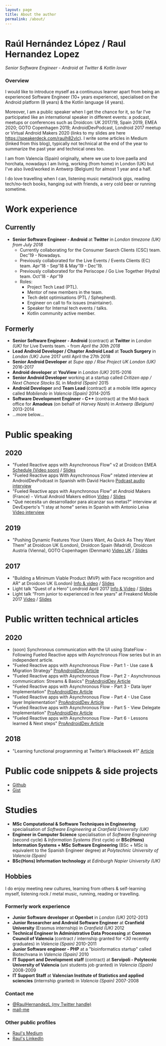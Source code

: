 ```yaml
---
layout: page
title: About the author
permalink: /about/
---
```


# Raúl Hernández López / Raul Hernandez Lopez
*Senior Software Engineer - Android at Twitter & Kotlin lover*

### Overview
I would like to introduce myself as a continuous learner apart from being an experienced Software Engineer (10+ years experience), specialised on the Android platform (8 years) & the Kotlin language (4 years).

Moreover, I am a public speaker when I get the chance for it, so far I've participated like an international speaker in different events: a podcast, meetups or conferences such as Droidcon: UK 2017/19, Spain 2019, EMEA 2020; GOTO Copenhagen 2019; AndroidDevPodcast, Londroid 2017 meetup or Virtual Android Makers 2020 (links to my slides are here https://speakerdeck.com/raulh82vlc). I write some articles in Medium (linked from this blog), typically not technical at the end of the year to summarize the past year and technical ones too.

I am from Valencia (Spain) originally, where we use to love paella and horchata, nowadays I am living, working (from home) in London (UK) but I've also lived/worked in Antwerp (Belgium) for almost 1 year and a half.

I do love travelling when I can, listening music metal/rock gigs, reading tech/no-tech books, hanging out with friends, a very cold beer or running sometime.

# Work experience

## Currently
- **Senior Software Engineer - Android** at **Twitter** in *London timezone (UK) from July 2018*
  - Currently collaborating for the Consumer Search Clients (CSC) team. Dec'19 - Nowadays.
  - Previously collaborated for the Live Events / Events Clients (EC) team. Apr'18 - Sep'18 & May'19 - Dec'19.
  - Previously collaborated for the Periscope / Go Live Together (Hydra) team. Oct'18 - Apr'19
  -	Roles:
	 - Project Tech Lead (PTL).
	 - Mentor of new members in the team.
	 - Tech debt optimisations (PTL / Sphepherd).
	 - Engineer on call to fix issues (maintainer).
	 - Speaker for Internal tech events / talks.
	 - Kotlin community active member.

## Formerly
- **Senior Software Engineer - Android** (contract) at **Twitter** in *London (UK)* for Live Events team. - from *April the 30th 2018*
- **Lead Android Developer / Chapter Android Lead** at **Touch Surgery** in *London (UK)* June 2017 until April the 27th 2018
- **Senior Android Developer** at *Supe app / Rise Project UK* *London (UK)* 2016-2017
- **Android developer** at **YouView** in *London (UK)* 2015-2016
- **Senior Android Developer** working at a startup called *Critizen app / Next Chance Stocks SL* in *Madrid (Spain)* 2015
- **Android Developer** and **Team Lead** (contract) at a mobile little agency called *Mobilendo* in *Valencia (Spain)* 2014-2015
- **Software Development Engineer - C++** (contract) at the Mid-back office for **Amadeus** (on behalf of *Harvey Nash*) in *Antwerp (Belgium)* 2013-2014
- ...more below...

# Public speaking

## 2020
- "Fueled Reactive apps with Asynchronous Flow" v2 at Droidcon EMEA [Schedule (Video soon)](https://www.online.droidcon.com/emea-speaker/raul-hernandez-lopez) / [Slides](https://speakerdeck.com/raulh82vlc/fueled-reactive-apps-with-asynchronous-flow-v2)
- "Fueled Reactive apps With Asynchronous Flow" related interview at AndroidDevPodcast in Spanish with David Hackro [Podcast audio interview](https://androiddevpodcast.com/podcast/fueled-reactive-apps-with-asynchronous-flow/)
- "Fueled Reactive apps with Asynchronous Flow" at Android Makers (France) - Virtual Android Makers edition [Video](https://youtu.be/A5CaEOOQy3M) / [Slides](https://speakerdeck.com/raulh82vlc/fueled-reactive-apps-with-asynchronous-flow)
- "Qué necesita un desarrollador para alcanzar sus metas?" interview at DevExperto's "I stay at home" series in Spanish with Antonio Leiva [Video interview](https://youtu.be/igKXuX4h3HE)

## 2019 
- "Pushing Dynamic Features Your Users Want, As Quick As They Want Them" at Droidcon UK (London), Droidcon Spain (Madrid), Droidcon Austria (Vienna), GOTO Copenhagen (Denmark) [Video UK](https://www.droidcon.com/media-detail?video=392830637) / [Slides](https://speakerdeck.com/raulh82vlc/pushing-dynamic-features-your-users-want-as-quick-as-they-want-them)

## 2017
- "Building a Minimum Viable Product (MVP) with Face recognition and AR" at Droidcon UK (London) [Info & video](https://skillsmatter.com/skillscasts/10786-building-a-minimum-viable-product-mvp-with-face-recognition-and-ar-in-android) / [Slides](https://speakerdeck.com/raulh82vlc/building-a-minimum-viable-product-mvp-with-face-recognition-and-ar-in-android-at-droidcon-london-2017)
- Light talk “Quest of a Hero” Londroid April 2017 [Info & Video](https://skillsmatter.com/skillscasts/10128-quest-of-a-hero) / [Slides](https://speakerdeck.com/raulh82vlc/quest-of-a-hero-at-londroid-april-2017)
- Light talk “From junior to experienced in few years” at Freakend Mobile 2017 [Video](https://www.youtube.com/watch?v=cX-1ICue0N4&feature=youtu.be) / [Slides](https://speakerdeck.com/raulh82vlc/from-junior-to-experienced-in-few-years-quest-of-a-hero)

# Public written technical articles

## 2020
- (soon) Synchronous communication with the UI using StateFlow - Following Fueled Reactive apps with Asynchronous Flow series but in an independent article.
- "Fueled Reactive apps with Asynchronous Flow - Part 1 - Use case & Migration Strategy" [ProAndroidDev Article](https://proandroiddev.com/fueled-reactive-apps-with-asynchronous-flow-part-1-use-case-migration-strategy-68840be77cf0)
- "Fueled Reactive apps with Asynchronous Flow - Part 2 - Asynchronous communication: Streams & Basics" [ProAndroidDev Article](https://proandroiddev.com/fueled-reactive-apps-with-asynchronous-flow-part-2-asynchronous-communication-streams-ed5b98f1fff8)
- "Fueled Reactive apps with Asynchronous Flow - Part 3 - Data layer Implementation" [ProAndroidDev Article](https://proandroiddev.com/fueled-reactive-apps-with-asynchronous-flow-part-3-data-layer-implementation-f6754d3f880)
- "Fueled Reactive apps with Asynchronous Flow - Part 4 - Use Case layer Implementation" [ProAndroidDev Article](https://proandroiddev.com/fueled-reactive-apps-with-asynchronous-flow-part-4-use-case-layer-implementation-98737af8130a)
- "Fueled Reactive apps with Asynchronous Flow - Part 5 - View Delegate Implementation" [ProAndroidDev Article](https://proandroiddev.com/fueled-reactive-apps-with-asynchronous-flow-part-5-view-delegate-implementation-61a47a727e95)
- "Fueled Reactive apps with Asynchronous Flow - Part 6 - Lessons learned & Next steps" [ProAndroidDev Article](https://proandroiddev.com/fueled-reactive-apps-with-asynchronous-flow-part-6-lessons-learned-next-steps-59d853dc4b97)

## 2018
- "Learning functional programming at Twitter’s #Hackweek #1" [Article](https://medium.com/@raul.h82/learning-functional-programming-at-twitters-hackweek-1-10612f74ffe2)

# Public code snippets & side projects
- [Github](https://github.com/raulh82vlc)
- [Gist](https://gist.github.com/raulh82vlc)

# Studies
- **MSc Computational & Software Techniques in Engineering** specialisation of *Software Engineering* at *Cranfield University (UK)*
- **Engineer in Computer Science** specialisation of *Software Engineering* (second cycle) & *Information Systems* (first cycle) or **BSc(Hons) Information Systems + MSc Software Engineering** (BSc + MSc is equivalent to the Spanish Engineer degree) at *Polytechnic University of Valencia (Spain)*
- **BSc(Hons) Information technology** at *Edinburgh Napier University (UK)*

## Hobbies
I do enjoy meeting new cultures, learning from others & self-learning myself, listening rock / metal music, running, reading or travelling.

### Formerly work experience
  - **Junior Software developer** at **Openbet** in *London (UK)* 2012-2013
  - **Junior Researcher and Android Software Engineer** at **Cranfield University** (Erasmus internship) in *Cranfield (UK)* 2012
  - **Technical Engineer In Administrative Data Processing** at **Common Council of Valencia** (contract / internship granted for *<30* recently graduates) in *Valencia (Spain)* 2010-2011
  - **Junior Software engineer - PHP** at a "bioinformatics startup" called Biotechvana in *Valencia (Spain)* 2010
  - **IT Support and Development staff** (contract) at **Servipoli - Polytecnic University of Valencia** (uni students job granted) in *Valencia (Spain)* 2008-2009
  - **IT Support Staff** at **Valencian Institute of Statistics and applied sciencies** (internship granted) in *Valencia (Spain)* 2007-2008

### Contact me
- [@RaulHernandezL (my Twitter handle)](https://twitter.com/RaulHernandezL)
- [mail-me](mailto:raul.h82@gmail.com)

### Other public profiles
- [Raul's Medium](https://medium.com/@raul.h82/)
- [Raul's LinkedIn](https://www.linkedin.com/in/raulhernandezl/)
